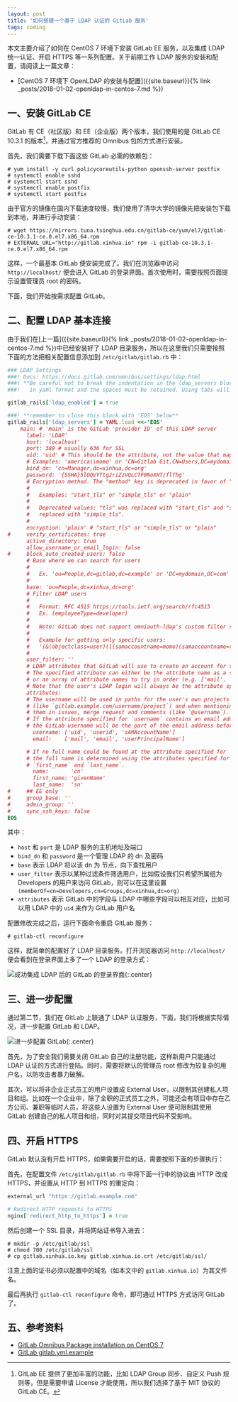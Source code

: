 ```yaml
---
layout: post
title: '如何搭建一个基于 LDAP 认证的 GitLab 服务'
tags: coding
---
```


本文主要介绍了如何在 CentOS 7 环境下安装 GitLab EE 服务，以及集成 LDAP 统一认证、开启 HTTPS 等一系列配置。关于前期工作 LDAP 服务的安装和配置，请阅读上一篇文章：

* [CentOS 7 环境下 OpenLDAP 的安装与配置]({{site.baseurl}}{% link _posts/2018-01-02-openldap-in-centos-7.md %})

## 一、安装 GitLab CE

GitLab 有 CE（社区版）和 EE（企业版）两个版本，我们使用的是 GitLab CE 10.3.1 的版本[^1]，并通过官方推荐的 Omnibus 包的方式进行安装。

首先，我们需要下载下面这些 GitLab 必需的依赖包：

```terminal
# yum install -y curl policycoreutils-python openssh-server postfix
# systemctl enable sshd
# systemctl start sshd
# systemctl enable postfix
# systemctl start postfix
```

由于官方的镜像在国内下载速度较慢，我们使用了清华大学的镜像先把安装包下载到本地，并进行手动安装：

```terminal
# wget https://mirrors.tuna.tsinghua.edu.cn/gitlab-ce/yum/el7/gitlab-ce-10.3.1-ce.0.el7.x86_64.rpm
# EXTERNAL_URL="http://gitlab.xinhua.io" rpm -i gitlab-ce-10.3.1-ce.0.el7.x86_64.rpm
```

这样，一个最基本 GitLab 便安装完成了。我们在浏览器中访问 `http://localhost/` 便会进入 GitLab 的登录界面。首次使用时，需要按照页面提示设置管理员 root 的密码。

下面，我们开始按需求配置 GitLab。

## 二、配置 LDAP 基本连接

由于我们在[上一篇]({{site.baseurl}}{% link _posts/2018-01-02-openldap-in-centos-7.md %})中已经安装好了 LDAP 目录服务，所以在这里我们只需要按照下面的方法把相关配置信息添加到 `/etc/gitlab/gitlab.rb` 中：

```rb
### LDAP Settings
###! Docs: https://docs.gitlab.com/omnibus/settings/ldap.html
###! **Be careful not to break the indentation in the ldap_servers block. It is
###!   in yaml format and the spaces must be retained. Using tabs will not work.**

gitlab_rails['ldap_enabled'] = true

###! **remember to close this block with 'EOS' below**
gitlab_rails['ldap_servers'] = YAML.load <<-'EOS'
    main: # 'main' is the GitLab 'provider ID' of this LDAP server
      label: 'LDAP'
      host: 'localhost'
      port: 389 # usually 636 for SSL
      uid: 'uid' # This should be the attribute, not the value that maps to uid.
      # Examples: 'america\\momo' or 'CN=Gitlab Git,CN=Users,DC=mydomain,DC=com'
      bind_dn: 'cn=Manager,dc=xinhua,dc=org'
      password: '{SSHA}5lOQVYTtgJriZzVQLCTF0NoXHT/flThg'
      # Encryption method. The "method" key is deprecated in favor of "encryption".
      #
      #   Examples: "start_tls" or "simple_tls" or "plain"
      #
      #   Deprecated values: "tls" was replaced with "start_tls" and "ssl" was
      #   replaced with "simple_tls".
      #
      encryption: 'plain' # "start_tls" or "simple_tls" or "plain"
#     verify_certificates: true
      active_directory: true
      allow_username_or_email_login: false
#     block_auto_created_users: false
      # Base where we can search for users
      #
      #   Ex. 'ou=People,dc=gitlab,dc=example' or 'DC=mydomain,DC=com'
      #
      base: 'ou=People,dc=xinhua,dc=org'
      # Filter LDAP users
      #
      #   Format: RFC 4515 https://tools.ietf.org/search/rfc4515
      #   Ex. (employeeType=developer)
      #
      #   Note: GitLab does not support omniauth-ldap's custom filter syntax.
      #
      #   Example for getting only specific users:
      #   '(&(objectclass=user)(|(samaccountname=momo)(samaccountname=toto)))'
      #
      user_filter: ''
      # LDAP attributes that GitLab will use to create an account for the LDAP user.
      # The specified attribute can either be the attribute name as a string (e.g. 'mail'),
      # or an array of attribute names to try in order (e.g. ['mail', 'email']).
      # Note that the user's LDAP login will always be the attribute specified as `uid` above.
      attributes:
      # The username will be used in paths for the user's own projects
      # (like `gitlab.example.com/username/project`) and when mentioning
      # them in issues, merge request and comments (like `@username`).
      # If the attribute specified for `username` contains an email address,
      # the GitLab username will be the part of the email address before the '@'.
        username: ['uid', 'userid', 'sAMAccountName']
        email:    ['mail', 'email', 'userPrincipalName']

      # If no full name could be found at the attribute specified for `name`,
      # the full name is determined using the attributes specified for
      # `first_name` and `last_name`.
        name:       'cn'
        first_name: 'givenName'
        last_name:  'sn'
#     ## EE only
#     group_base: ''
#     admin_group: ''
#     sync_ssh_keys: false
EOS
```

其中：

* `host` 和 `port` 是 LDAP 服务的主机地址及端口
* `bind_dn` 和 `password` 是一个管理 LDAP 的 dn 及密码
* `base` 表示 LDAP 将以该 dn 为 节点，向下查找用户
* `user_filter` 表示以某种过滤条件筛选用户，比如假设我们只希望所属组为 Developers 的用户来访问 GitLab，则可以在这里设置 `(memberOf=cn=Developers,cn=Groups,dc=xinhua,dc=org)`
* `attributes` 表示 GitLab 中的字段与 LDAP 中哪些字段可以相互对应，比如可以用 LDAP 中的 `uid` 来作为 GitLab 用户名

配置修改完成之后，运行下面命令重启 GitLab 服务：

```terminal
# gitlab-ctl reconfigure
```

这样，就简单的配置好了 LDAP 目录服务。打开浏览器访问 `http://localhost/` 便会看到在登录界面上多了一个 LDAP 的登录方式：

![成功集成 LDAP 后的 GitLab 的登录界面]({{site.img_url}}/2018-gitlab-login.png){:.center}


## 三、进一步配置

通过第二节，我们在 GitLab 上联通了 LDAP 认证服务，下面，我们将根据实际情况，进一步配置 GitLab 和 LDAP。

![进一步配置 GitLab]({{site.img_url}}/2018-gitlab-settings.png){:.center}

首先，为了安全我们需要关闭 GitLab 自己的注册功能，这样新用户只能通过 LDAP 认证的方式进行登陆。同时，需要将默认的管理员 root 修改为较复杂的用户名，以防攻击者暴力破解。

其次，可以将非企业正式员工的用户设置成 External User，以限制其创建私人项目和组。比如在一个企业中，除了全职的正式员工之外，可能还会有项目中存在乙方公司、兼职等临时人员，将这些人设置为 External User 便可限制其使用 GitLab 创建自己的私人项目和组，同时对其提交项目代码不受影响。

## 四、开启 HTTPS

GitLab 默认没有开启 HTTPS，如果需要开启的话，需要按照下面的步骤执行：

首先，在配置文件 `/etc/gitlab/gitlab.rb` 中将下面一行中的协议由 HTTP 改成 HTTPS，并设置从 HTTP 到 HTTPS 的重定向：

```rb
external_url "https://gitlab.example.com"

# Redirect HTTP requests to HTTPS
nginx['redirect_http_to_https'] = true
```

然后创建一个 SSL 目录，并将网站证书导入进去：

```terminal
# mkdir -p /etc/gitlab/ssl
# chmod 700 /etc/gitlab/ssl
# cp gitlab.xinhua.io.key gitlab.xinhua.io.crt /etc/gitlab/ssl/
```

注意上面的证书必须以配置中的域名（如本文中的 `gitlab.xinhua.io`）为其文件名。

最后再执行 `gitlab-ctl reconfigure` 命令，即可通过 HTTPS 方式访问 GitLab 了。

## 五、参考资料

* [GitLab Omnibus Package installation on CentOS 7](https://about.gitlab.com/installation/#centos-7)
* [GitLab gitlab.yml.example](https://gitlab.com/gitlab-org/gitlab-ce/blob/master/config/gitlab.yml.example)


[^1]: GitLab EE 提供了更加丰富的功能，比如 LDAP Group 同步、自定义 Push 规则等，但是需要申请 License 才能使用，所以我们选择了基于 MIT 协议的 GitLab CE。
